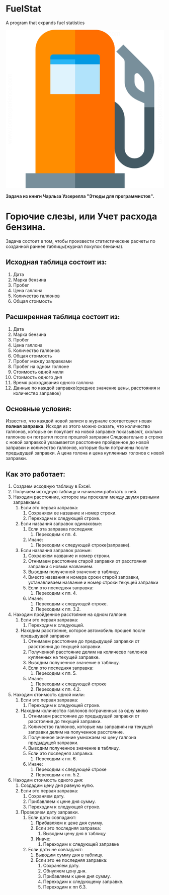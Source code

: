# FuelStat
A program that expands fuel statistics

![GitHub Logo](/images/logo.png)


**Задача из книги Чарльза Уэзерелла "Этюды для программистов".**

# Горючие слезы, или Учет расхода бензина.
Задача состоит в том, чтобы произвести статистические расчеты
по созданной раннее таблицы(журнал покупок бензина).

## Исходная таблица состоит из:
1. Дата
2. Марка бензина
3. Пробег
4. Цена галлона
5. Количество галлонов
6. Общая стоимость

## Расширенная таблица состоит из:
1. Дата
2. Марка бензина
3. Пробег
4. Цена галлона
5. Количество галлонов
6. Общая стоимость
7. Пробег между заправками
8. Пробег на одном голлоне
9. Стоимость одной мили
11. Стоимость одного дня
12. Время расходавания одного галлона
13. Данные по каждой заправке(среднее значение цены, 
    расстояния и количество заправок)


## Основные условия:
Известно, что каждой новой записи в журнале соответсвует
новая **полная заправка**. Исходя из этого можно сказать,
что количество галлонов, которые он покупает на новой заправке
показывают, сколько галлонов он потратил после прошлой заправки
Следовательно в строке с новой заправкой
указывается расстояние пройденное до новой заправки и 
количество галлонов, которые были потрачены после
предыдущей заправки. А цена голона и цена купленных голонов с
новой заправки. 


## Как это работает:
1. Создаем исходную таблицу в Excel.
2. Получаем исходную таблицу и начинаем работать с ней.
3. Находим расстояние, которое мы проехали между двумя разными
    заправками:
    1. Если это первая заправка:
        1. Cохраняем ее название и номер строки.
        1. Переходим к следующей строке.
    2. Если названия заправок одинаковые:
        1. Если эта заправка последняя:
            1. Переходим к пп. 4.
        2. Иначе:
            1. Переходим к следующей строке(заправке).
    3. Если названия заправок разные:
        1. Сохраняем название и номер строки.
        2. Отнимаем расстояние старой заправки от
            расстояния заправки с новым названием.
        3. Выводим полученной значение в таблицу.
        4. Вместо названия и номера сроки старой заправки,
            устанавливаем название и номер строки текущей заправки
        5. Если это последняя заправка:
            1. Переходим к пп. 4.
        6. Иначе:
            1. Переходим к следующей строке.
            2. Переходим к пп. 3.2.
4. Находим пройденное расстояние на одном галлоне:
    1. Если это первая заправка:
        1. Переходим к следующей.
    2. Находим расстояние, которое автомобиль прошел после предыдущей
        заправки
        1. Отнимаем расстояние до предыдущей заправки от
            расстояния до текущей заправки.
        2. Полученной расстояние делим на количесво галлонов купленных
            на текущей заправке.
        3. Выводим полученное значение в таблицу.
        4. Если это последняя заправка:
            1. Переходим к пп. 5.
        5. Иначе:
            1. Переходим к следующей строке
            2. Переходим к пп. 4.2.
5. Находим стоимость одной мили:
    1. Если это первая заправка:
        1. Переходим к следующей строке.
    2. Находим количество галлонов потраченных за одну милю
        1. Отнимаем расстояние до предыдущей заправки от
            расстояния до текущей заправки.
        2. Количество галлонов, которые мы заправили на текущей
            заправки делим на полученное расстояние.
        3. Полученное значение умножаем на цену галлона предыдущей
            заправки.
        4. Выводим полученное значение в таблицу.
        5. Если это последняя заправка:
            1. Переходим к пп. 6. 
        4. Иначе:
            1. Переходим к следующей строке
            2. Переходим к пп. 5.2.
6. Находим стоимость одного дня:
    1. Создадим цену дня равную нулю.
    2. Если это первая заправка:
        1. Сохраняем дату.
        2. Прибавляем к цене дня сумму.
        3. Переходим к следующей строке.
    3. Проверяем дату заправки.
        1. Если даты совпадают:
            1. Прибавляем к цене дня сумму.
            2. Если это последняя заправка:
                1. Выводим цену дня в таблицу
            3. Иначе:
                1. Переходим к следующей заправке
        2. Если даты не совпадают:
            1. Выводим сумму дня в таблицу.
            2. Если это не последняя заправка:
                1. Сохраняем дату.
                2. Обнуляем цену дня.
                3. Прибавляем к цене дня сумму.
                4. Переходим к следующему заправке.
                2. Переходим к пп 6.3.



<!-- TODO: Исправить знаки на цифры в github -->